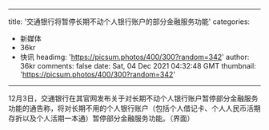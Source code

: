 
---
title: '交通银行将暂停长期不动个人银行账户的部分金融服务功能'
categories: 
 - 新媒体
 - 36kr
 - 快讯
headimg: 'https://picsum.photos/400/300?random=342'
author: 36kr
comments: false
date: Sat, 04 Dec 2021 04:32:48 GMT
thumbnail: 'https://picsum.photos/400/300?random=342'
---

<div>   
12月3日，交通银行在其官网发布关于对长期不动个人银行账户暂停部分金融服务功能的通告称，将对长期不用的个人银行账户（包括个人借记卡、个人人民币活期存折以及个人活期一本通）暂停部分金融服务功能。（界面）  
</div>
            